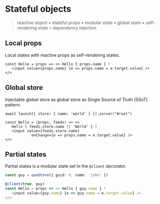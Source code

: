 <script src='../js/index.js'></script>
<style>@import url(../css/index.css);</style> 
<style>@import url(storing.css);</style> 

# Stateful objects

> reactive object • stateful props • modular state • global state • self-rendering state • dependency injection

## Local props 

Local states with reactive props as <a onclick='goto("review/reactive.html#stateful-props")'>self-rendering states</a>.

```tsx
const Hello = props => <> Hello { props.name } !
   <input value={props.name} {e => props.name = e.target.value} />
</>
```

## Global store

Injectable <a onclick='goto("review/reactive.html#global-store")'>global store</a> as global store as Single Source of Truth (SSoT) pattern.

```tsx
await launch({ store: { name: 'world' } }).server("#root")

const Hello = (props, feeds) => <>
   Hello { feeds.store.name || 'World' } !
   <input value={feeds.store.name} 
            onChange={e => props.name = e.target.value} />
</>
```

## Partial states

<a onclick='goto("review/reactive.html#partial-states")'>Partial states</a> is a modular state set in the `@client` decorator.

```ts
const guy = useStore({ guid: 0, name: 'john' })

@client(true, guy)
const Hello = props => <> Hello { guy.name } !
   <input value={guy.name} {e => guy.name = e.target.value} />
</>
```